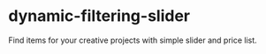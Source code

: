 # dynamic-filtering-slider
Find items for your creative projects with simple slider and price list.
